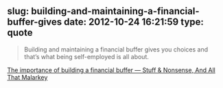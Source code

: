 slug: building-and-maintaining-a-financial-buffer-gives
date: 2012-10-24 16:21:59
type: quote
---

> Building and maintaining a financial buffer gives you choices and that’s what being self-employed is all about.

[The importance of building a financial buffer — Stuff & Nonsense, And All That Malarkey](http://stuffandnonsense.co.uk/blog/about/the-importance-of-building-a-financial-buffer)
